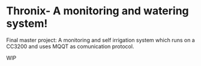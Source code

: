 # Thronix- A monitoring and watering system!
 Final master project: A  monitoring and self irrigation system which runs on a CC3200 and uses MQQT as comunication protocol. 
 
 WIP
